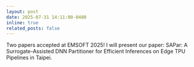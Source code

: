 ```yaml
---
layout: post
date: 2025-07-31 14:11:00-0400
inline: true
related_posts: false
---
```


Two papers accepted at EMSOFT 2025! I will present our paper: SAPar: A Surrogate-Assisted DNN Partitioner for Efficient Inferences on Edge TPU Pipelines in Taipei. 
